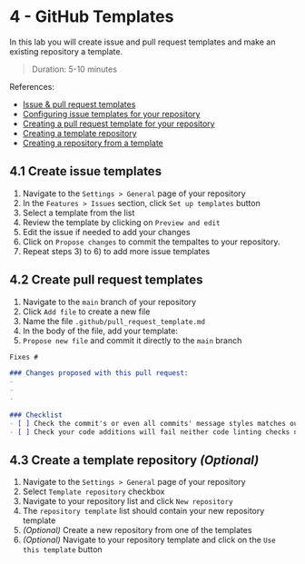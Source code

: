 # 4 - GitHub Templates
In this lab you will create issue and pull request templates and make an existing repository a template.
> Duration: 5-10 minutes

References:
- [Issue & pull request templates](https://docs.github.com/en/communities/using-templates-to-encourage-useful-issues-and-pull-requests)
- [Configuring issue templates for your repository](https://docs.github.com/en/communities/using-templates-to-encourage-useful-issues-and-pull-requests/configuring-issue-templates-for-your-repository)
- [Creating a pull request template for your repository](https://docs.github.com/en/communities/using-templates-to-encourage-useful-issues-and-pull-requests/creating-a-pull-request-template-for-your-repository)
- [Creating a template repository](https://docs.github.com/en/repositories/creating-and-managing-repositories/creating-a-template-repository)
- [Creating a repository from a template](https://docs.github.com/en/repositories/creating-and-managing-repositories/creating-a-repository-from-a-template)

## 4.1 Create issue templates

1. Navigate to the `Settings > General` page of your repository
2. In the `Features > Issues` section, click `Set up templates` button
3. Select a template from the list
4. Review the template by clicking on `Preview and edit`
5. Edit the issue if needed to add your changes
6. Click on `Propose changes` to commit the tempaltes to your repository. 
7. Repeat steps 3) to 6) to add more issue templates

## 4.2 Create pull request templates

1. Navigate to the `main` branch of your repository
2. Click `Add file` to create a new file
3. Name the file `.github/pull_request_template.md`
4. In the body of the file, add your template:
5. `Propose new file` and commit it directly to the `main` branch
```markdown
Fixes #

### Changes proposed with this pull request:
-  
- 
- 

### Checklist
- [ ] Check the commit's or even all commits' message styles matches our requested structure.
- [ ] Check your code additions will fail neither code linting checks nor unit test.

```

## 4.3 Create a template repository _(Optional)_

1. Navigate to the `Settings > General` page of your repository
2. Select `Template repository` checkbox
3. Navigate to your repository list and click `New repository`
4. The `repository template` list should contain your new repository template
5. _(Optional)_ Create a new repository from one of the templates
6. _(Optional)_ Navigate to your repository template and click on the `Use this template` button

